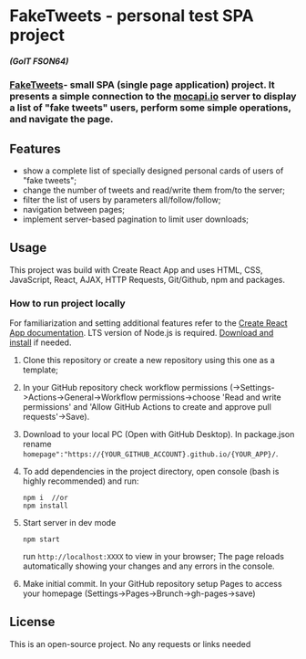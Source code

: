 # FakeTweets - personal test SPA project

##### (GoIT FSON64)

### [FakeTweets](https://statsenkoin.github.io/fake-tweets/)- small SPA (single page application) project. It presents a simple connection to the [mocapi.io](https://mockapi.io/projects) server to display a list of "fake tweets" users, perform some simple operations, and navigate the page.

## Features

- show a complete list of specially designed personal cards of users of "fake
  tweets";
- change the number of tweets and read/write them from/to the server;
- filter the list of users by parameters all/follow/follow;
- navigation between pages;
- implement server-based pagination to limit user downloads;

## Usage

This project was build with Create React App and uses HTML, CSS, JavaScript,
React, AJAX, HTTP Requests, Git/Github, npm and packages.

### How to run project locally

For familiarization and setting additional features refer to the
[Create React App documentation](https://create-react-app.dev/). LTS version of
Node.js is required. [Download and install](https://nodejs.org/en/) if needed.

1. Clone this repository or create a new repository using this one as a
   template;
2. In your GitHub repository check workflow permissions
   (->Settings->Actions->General->Workflow permissions->choose 'Read and write
   permissions' and 'Allow GitHub Actions to create and approve pull
   requests'->Save).
3. Download to your local PC (Open with GitHub Desktop). In package.json rename
   `homepage":"https://{YOUR_GITHUB_ACCOUNT}.github.io/{YOUR_APP}/`.
4. To add dependencies in the project directory, open console (bash is highly
   recommended) and run:

   ```
   npm i  //or
   npm install
   ```

5. Start server in dev mode

   ```
   npm start
   ```

   run `http://localhost:XXXX` to view in your browser; The page reloads
   automatically showing your changes and any errors in the console.

6. Make initial commit. In your GitHub repository setup Pages to access your
   homepage (Settings->Pages->Brunch->gh-pages->save)

## License

This is an open-source project. No any requests or links needed
